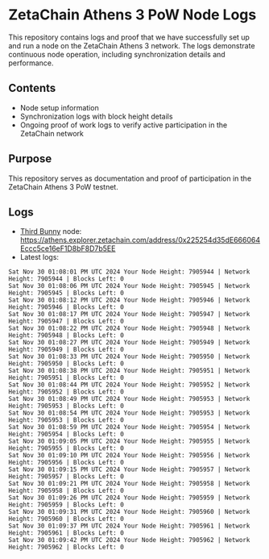 # ZetaChain Athens 3 PoW Node Logs
This repository contains logs and proof that we have successfully set up and run a node on the ZetaChain Athens 3 network. The logs demonstrate continuous node operation, including synchronization details and performance.

## Contents
- Node setup information
- Synchronization logs with block height details
- Ongoing proof of work logs to verify active participation in the ZetaChain network

## Purpose
This repository serves as documentation and proof of participation in the ZetaChain Athens 3 PoW testnet.

## Logs

- [Third Bunny](https://thirdbunny.xyz/) node: https://athens.explorer.zetachain.com/address/0x225254d35dE666064Eccc5ce16eF1D8bF8D7b5EE
- Latest logs:
```
Sat Nov 30 01:08:01 PM UTC 2024 Your Node Height: 7905944 | Network Height: 7905944 | Blocks Left: 0
Sat Nov 30 01:08:06 PM UTC 2024 Your Node Height: 7905945 | Network Height: 7905945 | Blocks Left: 0
Sat Nov 30 01:08:12 PM UTC 2024 Your Node Height: 7905946 | Network Height: 7905946 | Blocks Left: 0
Sat Nov 30 01:08:17 PM UTC 2024 Your Node Height: 7905947 | Network Height: 7905947 | Blocks Left: 0
Sat Nov 30 01:08:22 PM UTC 2024 Your Node Height: 7905948 | Network Height: 7905948 | Blocks Left: 0
Sat Nov 30 01:08:27 PM UTC 2024 Your Node Height: 7905949 | Network Height: 7905949 | Blocks Left: 0
Sat Nov 30 01:08:33 PM UTC 2024 Your Node Height: 7905950 | Network Height: 7905950 | Blocks Left: 0
Sat Nov 30 01:08:38 PM UTC 2024 Your Node Height: 7905951 | Network Height: 7905951 | Blocks Left: 0
Sat Nov 30 01:08:44 PM UTC 2024 Your Node Height: 7905952 | Network Height: 7905952 | Blocks Left: 0
Sat Nov 30 01:08:49 PM UTC 2024 Your Node Height: 7905953 | Network Height: 7905953 | Blocks Left: 0
Sat Nov 30 01:08:54 PM UTC 2024 Your Node Height: 7905953 | Network Height: 7905953 | Blocks Left: 0
Sat Nov 30 01:08:59 PM UTC 2024 Your Node Height: 7905954 | Network Height: 7905954 | Blocks Left: 0
Sat Nov 30 01:09:05 PM UTC 2024 Your Node Height: 7905955 | Network Height: 7905955 | Blocks Left: 0
Sat Nov 30 01:09:10 PM UTC 2024 Your Node Height: 7905956 | Network Height: 7905956 | Blocks Left: 0
Sat Nov 30 01:09:15 PM UTC 2024 Your Node Height: 7905957 | Network Height: 7905957 | Blocks Left: 0
Sat Nov 30 01:09:21 PM UTC 2024 Your Node Height: 7905958 | Network Height: 7905958 | Blocks Left: 0
Sat Nov 30 01:09:26 PM UTC 2024 Your Node Height: 7905959 | Network Height: 7905959 | Blocks Left: 0
Sat Nov 30 01:09:31 PM UTC 2024 Your Node Height: 7905960 | Network Height: 7905960 | Blocks Left: 0
Sat Nov 30 01:09:37 PM UTC 2024 Your Node Height: 7905961 | Network Height: 7905961 | Blocks Left: 0
Sat Nov 30 01:09:42 PM UTC 2024 Your Node Height: 7905962 | Network Height: 7905962 | Blocks Left: 0
```
